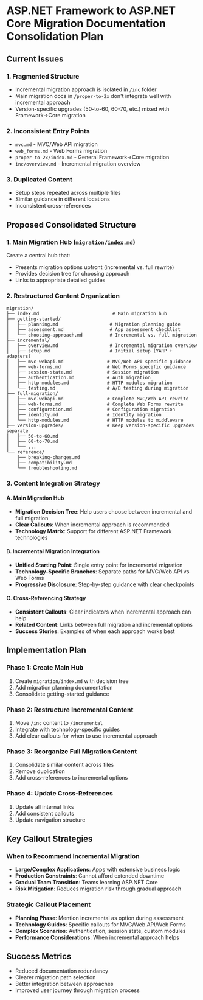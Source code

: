 # ASP.NET Framework to ASP.NET Core Migration Documentation Consolidation Plan

## Current Issues

### 1. Fragmented Structure
- Incremental migration approach is isolated in `/inc` folder
- Main migration docs in `/proper-to-2x` don't integrate well with incremental approach
- Version-specific upgrades (50-to-60, 60-70, etc.) mixed with Framework→Core migration

### 2. Inconsistent Entry Points
- `mvc.md` - MVC/Web API migration
- `web_forms.md` - Web Forms migration  
- `proper-to-2x/index.md` - General Framework→Core migration
- `inc/overview.md` - Incremental migration overview

### 3. Duplicated Content
- Setup steps repeated across multiple files
- Similar guidance in different locations
- Inconsistent cross-references

## Proposed Consolidated Structure

### 1. Main Migration Hub (`migration/index.md`)
Create a central hub that:
- Presents migration options upfront (incremental vs. full rewrite)
- Provides decision tree for choosing approach
- Links to appropriate detailed guides

### 2. Restructured Content Organization

```
migration/
├── index.md                           # Main migration hub
├── getting-started/
│   ├── planning.md                   # Migration planning guide
│   ├── assessment.md                 # App assessment checklist
│   └── choosing-approach.md          # Incremental vs. full migration
├── incremental/
│   ├── overview.md                   # Incremental migration overview
│   ├── setup.md                      # Initial setup (YARP + adapters)
│   ├── mvc-webapi.md                # MVC/Web API specific guidance
│   ├── web-forms.md                 # Web Forms specific guidance
│   ├── session-state.md             # Session migration
│   ├── authentication.md            # Auth migration
│   ├── http-modules.md              # HTTP modules migration
│   └── testing.md                   # A/B testing during migration
├── full-migration/
│   ├── mvc-webapi.md                # Complete MVC/Web API rewrite
│   ├── web-forms.md                 # Complete Web Forms rewrite
│   ├── configuration.md             # Configuration migration
│   ├── identity.md                  # Identity migration
│   └── http-modules.md              # HTTP modules to middleware
├── version-upgrades/                # Keep version-specific upgrades separate
│   ├── 50-to-60.md
│   ├── 60-to-70.md
│   └── ...
└── reference/
    ├── breaking-changes.md
    ├── compatibility.md
    └── troubleshooting.md
```

### 3. Content Integration Strategy

#### A. Main Migration Hub
- **Migration Decision Tree**: Help users choose between incremental and full migration
- **Clear Callouts**: When incremental approach is recommended
- **Technology Matrix**: Support for different ASP.NET Framework technologies

#### B. Incremental Migration Integration
- **Unified Starting Point**: Single entry point for incremental migration
- **Technology-Specific Branches**: Separate paths for MVC/Web API vs Web Forms
- **Progressive Disclosure**: Step-by-step guidance with clear checkpoints

#### C. Cross-Referencing Strategy
- **Consistent Callouts**: Clear indicators when incremental approach can help
- **Related Content**: Links between full migration and incremental options
- **Success Stories**: Examples of when each approach works best

## Implementation Plan

### Phase 1: Create Main Hub
1. Create `migration/index.md` with decision tree
2. Add migration planning documentation
3. Consolidate getting-started guidance

### Phase 2: Restructure Incremental Content
1. Move `/inc` content to `/incremental`
2. Integrate with technology-specific guides
3. Add clear callouts for when to use incremental approach

### Phase 3: Reorganize Full Migration Content
1. Consolidate similar content across files
2. Remove duplication
3. Add cross-references to incremental options

### Phase 4: Update Cross-References
1. Update all internal links
2. Add consistent callouts
3. Update navigation structure

## Key Callout Strategies

### When to Recommend Incremental Migration
- **Large/Complex Applications**: Apps with extensive business logic
- **Production Constraints**: Cannot afford extended downtime
- **Gradual Team Transition**: Teams learning ASP.NET Core
- **Risk Mitigation**: Reduces migration risk through gradual approach

### Strategic Callout Placement
- **Planning Phase**: Mention incremental as option during assessment
- **Technology Guides**: Specific callouts for MVC/Web API/Web Forms
- **Complex Scenarios**: Authentication, session state, custom modules
- **Performance Considerations**: When incremental approach helps

## Success Metrics
- Reduced documentation redundancy
- Clearer migration path selection
- Better integration between approaches
- Improved user journey through migration process
